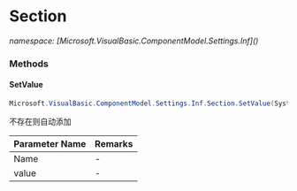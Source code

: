 ﻿# Section
_namespace: [Microsoft.VisualBasic.ComponentModel.Settings.Inf](<a href="#" onClick="load('/docs/Microsoft.VisualBasic.ComponentModel.Settings.Inf/index.md')"></a>)_





### Methods

#### SetValue
```csharp
Microsoft.VisualBasic.ComponentModel.Settings.Inf.Section.SetValue(System.String,System.String)
```
不存在则自动添加

|Parameter Name|Remarks|
|--------------|-------|
|Name|-|
|value|-|



